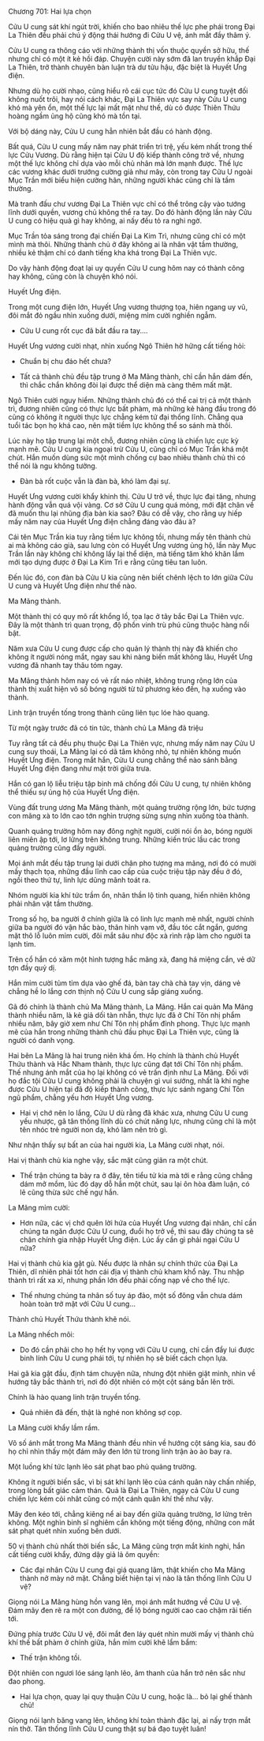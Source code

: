 




Chương 701: Hai lựa chọn


Cửu U cung sát khí ngút trời, khiến cho bao nhiêu thế lực phe phái trong Đại La Thiên đều phải chú ý động thái hướng đi Cửu U vệ, ánh mắt đầy thâm ý.

Cửu U cung ra thông cáo với những thành thị vốn thuộc quyền sở hữu, thế nhưng chỉ có một ít kẻ hồi đáp. Chuyện cười này sớm đã lan truyền khắp Đại La Thiên, trở thành chuyên bàn luận trà dư tửu hậu, đặc biệt là Huyết Ưng điện.

Nhưng dù họ cười nhạo, cũng hiểu rõ cái cục tức đó Cửu U cung tuyệt đối không nuốt trôi, hay nói cách khác, Đại La Thiên vực say này Cửu U cung khó mà yên ổn, một thế lực lại mất mặt như thế, dù có được Thiên Thứu hoàng ngầm ủng hộ cũng khó mà tồn tại.

Với bộ dáng này, Cửu U cung hẳn nhiên bắt đầu có hành động.

Bất quá, Cửu U cung mấy năm nay phát triển trì trệ, yếu kém nhất trong thế lực Cửu Vương. Dù rằng hiện tại Cửu U độ kiếp thành công trở về, nhưng một thế lực không chỉ dựa vào mỗi chủ nhân mà lớn mạnh được. Thế lực các vương khác dưới trướng cường giả như mây, còn trong tay Cửu U ngoài Mục Trần mới biểu hiện cường hãn, những người khác cũng chỉ là tầm thường.

Mà tranh đấu chư vương Đại La Thiên vực chỉ có thể trông cậy vào tướng lĩnh dưới quyền, vương chủ không thể ra tay. Do đó hành động lần này Cửu U cung có hiệu quả gì hay không, ai nấy đều tỏ ra nghi ngờ.

Mục Trần tỏa sáng trong đại chiến Đại La Kim Trì, nhưng cũng chỉ có một mình mà thôi. Những thành chủ ở đây không ai là nhân vật tầm thường, nhiều kẻ thậm chí có danh tiếng kha khá trong Đại La Thiên vực.

Do vậy hành động đoạt lại uy quyền Cửu U cung hôm nay có thành công hay không, cũng còn là chuyện khó nói.

Huyết Ưng điện.

Trong một cung điện lớn, Huyết Ưng vương thượng tọa, hiên ngang uy vũ, đôi mắt đỏ ngầu nhìn xuống dưới, miệng mỉm cười nghiền ngẫm.

- Cửu U cung rốt cục đã bắt đầu ra tay....

Huyết Ưng vương cười nhạt, nhìn xuống Ngô Thiên hờ hững cất tiếng hỏi:

- Chuẩn bị chu đáo hết chưa?

- Tất cả thành chủ đều tập trung ở Ma Mãng thành, chỉ cần hắn dám đến, thì chắc chắn không đòi lại được thể diện mà càng thêm mất mặt.

Ngô Thiên cười nguy hiểm. Những thành chủ đó có thể cai trị cả một thành trì, đương nhiên cũng có thực lực bất phàm, mà những kẻ hàng đầu trong đó cũng có không ít người thực lực chẳng kém tứ đại thống lĩnh. Chẳng qua tuổi tác bọn họ khá cao, nên mặt tiềm lực không thể so sánh mà thôi.

Lúc này họ tập trung lại một chỗ, đương nhiên cũng là chiến lực cực kỳ mạnh mẽ. Cửu U cung kia ngoại trừ Cửu U, cũng chỉ có Mục Trần khá một chút. Hắn muốn dùng sức một mình chống cự bao nhiêu thành chủ thì có thể nói là ngu không tưởng.

- Đàn bà rốt cuộc vẫn là đàn bà, khó làm đại sự.

Huyết Ưng vương cười khẩy khinh thị. Cửu U trở về, thực lực đại tăng, nhưng hành động vẫn quá vội vàng. Cơ sở Cửu U cung quá mỏng, mới đặt chân về đã muốn thu lại nhũng địa bàn kia sao? Đâu có dễ vậy, cho rằng uy hiếp mấy năm nay của Huyết Ưng điện chẳng đáng vào đâu à?

Cái tên Mục Trần kia tuy rằng tiềm lực không tồi, nhưng mấy tên thành chủ ai mà không cáo già, sau lưng còn có Huyết Ưng vương ủng hộ, lần này Mục Trần lần này không chỉ không lấy lại thể diện, mà tiếng tăm khó khăn lắm mới tạo dựng được ở Đại La Kim Trì e rằng cũng tiêu tan luôn.

Đến lúc đó, con đàn bà Cửu U kia cũng nên biết chênh lệch to lớn giữa Cửu U cung và Huyết Ưng điện như thế nào.

Ma Mãng thành.

Một thành thị có quy mô rất khổng lồ, tọa lạc ở tây bắc Đại La Thiên vực. Đây là một thành trì quan trọng, độ phồn vinh trù phú cũng thuộc hàng nổi bật.

Năm xưa Cửu U cung được cấp cho quản lý thành thị này đã khiến cho không ít người nóng mắt, ngay sau khi nàng biến mất không lâu, Huyết Ưng vương đã nhanh tay thâu tóm ngay.

Ma Mãng thành hôm nay có vẻ rất náo nhiệt, không trung rộng lớn của thành thị xuất hiện vô số bóng người từ tứ phương kéo đến, hạ xuống vào thành.

Linh trận truyền tống trong thành cũng liên tục lóe hào quang.

Từ một ngày trước đã có tin tức, thành chủ La Mãng đã triệu

Tuy rằng tất cả đều phụ thuộc Đại La Thiên vực, nhưng mấy năm nay Cửu U cung suy thoái, La Mãng lại có dã tâm không nhỏ, tự nhiên không muốn Huyết Ưng điện. Trong mắt hắn, Cửu U cung chẳng thể nào sánh bằng Huyết Ưng điện đang như mặt trời giữa trưa.

Hắn có gan lộ liễu triệu tập binh mã chống đối Cửu U cung, tự nhiên không thể thiếu sự ủng hộ của Huyết Ưng điện.

Vùng đất trung ương Ma Mãng thành, một quảng trường rộng lớn, bức tượng con mãng xà to lớn cao tớn nghìn trượng sừng sựng nhìn xuống tòa thành.

Quanh quảng trường hôm nay đông nghịt người, cười nói ồn ào, bóng người liên miên ập tới, lơ lửng trên không trung. Những kiến trúc lầu các trong quảng trường cũng đầy người.

Mọi ánh mắt đều tập trung lại dưới chân pho tượng ma mãng, nơi đó có mười mấy thạch tọa, những đầu lĩnh cao cấp của cuộc triệu tập này đều ở đó, ngồi theo thứ tự, linh lực dũng mãnh toát ra.

Nhóm người kia khí tức trầm ổn, nhãn thần lộ tinh quang, hiển nhiên không phải nhân vật tầm thường.

Trong số họ, ba người ở chính giữa là có linh lực mạnh mẽ nhất, người chính giữa ba người đó vận hắc bào, thân hình vạm vỡ, đầu tóc cắt ngắn, gương mặt thô lỗ luôn mỉm cười, đôi mắt sâu như độc xà rình rập làm cho người ta lạnh tim.

Trên cổ hắn có xăm một hình tượng hắc mãng xà, đang há miệng cắn, vẻ dữ tợn đầy quỷ dị.

Hắn mỉm cười tủm tỉm dựa vào ghế đá, bàn tay chà chà tay vịn, dáng vẻ chẳng hề lo lắng cơn thịnh nộ Cửu U cung sắp giáng xuống.

Gã đó chính là thành chủ Ma Mãng thành, La Mãng. Hắn cai quản Ma Mãng thành nhiều năm, là kẻ giả dối tàn nhẫn, thực lực đã ở Chí Tôn nhị phẩm nhiều năm, bây giờ xem như Chí Tôn nhị phẩm đỉnh phong. Thực lực mạnh mẽ của hắn trong những thành chủ đầu phục Đại La Thiên vực, cũng là người có danh vọng.

Hai bên La Mãng là hai trung niên khá ốm. Họ chính là thành chủ Huyết Thứu thành và Hắc Nham thành, thực lực cũng đạt tới Chí Tôn nhị phẩm. Thế nhưng ánh mắt của họ lại không có vẻ trấn định như La Mãng. Đối với họ đắc tội Cửu U cung không phải là chuyện gì vui sướng, nhất là khi nghe được Cửu U hiện tại đã độ kiếp thành công, thực lực sánh ngang Chí Tôn ngũ phẩm, chẳng yếu hơn Huyết Ưng vương.

- Hai vị chớ nên lo lắng, Cửu U dù rằng đã khác xưa, nhưng Cửu U cung yếu nhược, gã tân thống lĩnh dù có chút năng lực, nhưng cũng chỉ là một tên nhóc trẻ người non dạ, khó làm nên trò gì.

Như nhận thấy sự bất an của hai người kia, La Mãng cười nhạt, nói.

Hai vị thành chủ kia nghe vậy, sắc mặt cũng giãn ra một chút.

- Thế trận chúng ta bày ra ở đây, tên tiểu tử kia mà tới e rằng cũng chẳng dám mở mồm, lúc đó dạy dỗ hắn một chút, sau lại ôn hòa đàm luận, có lẽ cũng thừa sức chế ngự hắn.

La Mãng mỉm cười:

- Hơn nữa, các vị chớ quên lời hứa của Huyết Ưng vương đại nhân, chỉ cần chúng ta ngăn được Cửu U cung, đuổi họ trở về, thì sau đây chúng ta sẽ chân chính gia nhập Huyết Ưng điện. Lúc ấy cần gì phải ngại Cửu U nữa?

Hai vị thành chủ kia gật gù. Nếu được là nhân sự chính thức của Đại La Thiên, dĩ nhiên phải tốt hơn cái địa vị thành chủ kham khổ này. Thu nhập thành trì rất xa xỉ, nhưng phần lớn đều phải cống nạp về cho thế lực.

- Thế nhưng chúng ta nhân số tuy áp đảo, một số đông vẫn chưa dám hoàn toàn trở mặt với Cửu U cung...

Thành chủ Huyết Thứu thành khẽ nói.

La Mãng nhếch môi:

- Do đó cần phải cho họ hết hy vọng với Cửu U cung, chỉ cần đẩy lui được binh lính Cửu U cung phái tới, tự nhiên họ sẽ biết cách chọn lựa.

Hai gã kia gật đầu, định tám chuyện nữa, nhưng đột nhiên giật mình, nhìn về hướng tây bắc thành trì, nơi đó đột nhiên có một cột sáng bắn lên trời.

Chính là hào quang linh trận truyền tống.

- Quả nhiên đã đến, thật là nghé non không sợ cọp.

La Mãng cười khẩy lầm rầm.

Vô số ánh mắt trong Ma Mãng thành đều nhìn về hướng cột sáng kia, sau đó họ chỉ nhìn thấy một đám mây đen lớn từ trong linh trận ào ào bay ra.

Một luồng khí tức lạnh lẽo sát phạt bao phủ quảng trường.

Không ít người biến sắc, vì bị sát khí lạnh lẽo của cánh quân này chấn nhiếp, trong lòng bất giác cảm thán. Quả là Đại La Thiên, ngay cả Cửu U cung chiến lực kém cỏi nhât cũng có một cánh quân khí thế như vậy.

Mây đen kéo tới, chẳng kiêng nể ai bay đến giữa quảng trường, lơ lửng trên không. Một nghìn binh sĩ nghiêm cẩn không một tiếng động, những con mắt sát phạt quét nhìn xuống bên dưới.

50 vị thành chủ nhất thời biến sắc, La Mãng cũng trợn mắt kinh nghi, hắn cất tiếng cười khẩy, đứng dậy giả lả ôm quyền:

- Các đại nhân Cửu U cung đại giá quang lâm, thật khiến cho Ma Mãng thành nở mày nở mặt. Chẳng biết hiện tại vị nào là tân thống lĩnh Cửu U vệ?

Giọng nói La Mãng hùng hồn vang lên, mọi ánh mắt hướng về Cửu U vệ. Đám mây đen rẽ ra một con đường, để lộ bóng người cao cao chậm rãi tiến tới.

Đứng phía trước Cửu U vệ, đôi mắt đen láy quét nhìn mười mấy vị thành chủ khí thế bất phàm ở chính giữa, hắn mỉm cười khẽ lẩm bẩm:

- Thế trận không tồi.

Đột nhiên con ngươi lóe sáng lạnh lẽo, âm thanh của hắn trở nên sắc như đao phong.

- Hai lựa chọn, quay lại quy thuận Cửu U cung, hoặc là... bỏ lại ghế thành chủ!

Giọng nói lạnh băng vang lên, không khí toàn thành đặc lại, ai nấy trợn mắt nín thở. Tân thống lĩnh Cửu U cung thật sự bá đạo tuyệt luân!




